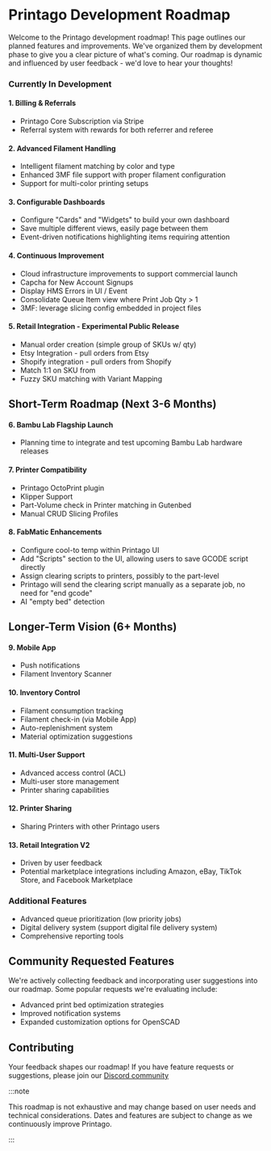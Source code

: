# Printago Development Roadmap

Welcome to the Printago development roadmap! This page outlines our planned features and improvements. We've organized them by development phase to give you a clear picture of what's coming. Our roadmap is dynamic and influenced by user feedback - we'd love to hear your thoughts!

### Currently In Development

#### 1. Billing & Referrals
- Printago Core Subscription via Stripe
- Referral system with rewards for both referrer and referee

#### 2. Advanced Filament Handling
  - Intelligent filament matching by color and type
  - Enhanced 3MF file support with proper filament configuration
  - Support for multi-color printing setups

#### 3. Configurable Dashboards
- Configure "Cards" and "Widgets" to build your own dashboard
- Save multiple different views, easily page between them
- Event-driven notifications highlighting items requiring attention

#### 4. Continuous Improvement
- Cloud infrastructure improvements to support commercial launch
- Capcha for New Account Signups
- Display HMS Errors in UI / Event
- Consolidate Queue Item view where Print Job Qty > 1
- 3MF: leverage slicing config embedded in project files

#### 5. Retail Integration - Experimental Public Release
  - Manual order creation (simple group of SKUs w/ qty)
  - Etsy Integration - pull orders from Etsy
  - Shopify integration - pull orders from Shopify
  - Match 1:1 on SKU from
  - Fuzzy SKU matching with Variant Mapping 

## Short-Term Roadmap (Next 3-6 Months)

#### 6. Bambu Lab Flagship Launch
  - Planning time to integrate and test upcoming Bambu Lab hardware releases

#### 7. Printer Compatibility
  - Printago OctoPrint plugin
  - Klipper Support
  - Part-Volume check in Printer matching in Gutenbed
  - Manual CRUD Slicing Profiles

#### 8. FabMatic Enhancements
  - Configure cool-to temp within Printago UI
  - Add "Scripts" section to the UI, allowing users to save GCODE script directly
  - Assign clearing scripts to printers, possibly to the part-level
  - Printago will send the clearing script manually as a separate job, no need for "end gcode"
  - AI "empty bed" detection

## Longer-Term Vision (6+ Months)

#### 9. Mobile App 
  - Push notifications
  - Filament Inventory Scanner
  
#### 10. Inventory Control
  - Filament consumption tracking
  - Filament check-in (via Mobile App)
  - Auto-replenishment system
  - Material optimization suggestions

#### 11. Multi-User Support
  - Advanced access control (ACL)
  - Multi-user store management
  - Printer sharing capabilities

#### 12. Printer Sharing
  - Sharing Printers with other Printago users 

#### 13. Retail Integration V2 
  - Driven by user feedback
  - Potential marketplace integrations including Amazon, eBay, TikTok Store, and Facebook Marketplace

### Additional Features
  - Advanced queue prioritization (low priority jobs)
  - Digital delivery system (support digital file delivery system)
  - Comprehensive reporting tools

## Community Requested Features

We're actively collecting feedback and incorporating user suggestions into our roadmap. Some popular requests we're evaluating include:

- Advanced print bed optimization strategies
- Improved notification systems
- Expanded customization options for OpenSCAD

## Contributing

Your feedback shapes our roadmap! If you have feature requests or suggestions, please join our [Discord community](https://discord.gg/RCFA2u99De)

:::note

This roadmap is not exhaustive and may change based on user needs and technical considerations. Dates and features are subject to change as we continuously improve Printago.

:::